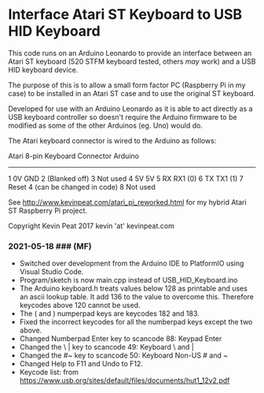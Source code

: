 Interface Atari ST Keyboard to USB HID Keyboard
===============================================

This code runs on an Arduino Leonardo to provide an interface between 
an Atari ST keyboard (520 STFM keyboard tested, others *may* work) and 
a USB HID keyboard device.

The purpose of this is to allow a small form factor PC (Raspberry Pi in
my case) to be installed in an Atari ST case and to use the original 
ST keyboard.

Developed for use with an Arduino Leonardo as it is able to act directly 
as a USB keyboard controller so doesn't require the Arduino firmware to 
be modified as some of the other Arduinos (eg. Uno) would do.

The Atari keyboard connector is wired to the Arduino as follows:

Atari 8-pin Keyboard Connector     Arduino
------------------------------     -------
1 0V                               GND
2 (Blanked off)
3 Not used
4 5V                               5V
5 RX                               RX1 (0)
6 TX                               TX1 (1)
7 Reset                            4 (can be changed in code)
8 Not used


See http://www.kevinpeat.com/atari_pi_reworked.html for my hybrid Atari
ST Raspberry Pi project.


Copyright Kevin Peat 2017
kevin 'at' kevinpeat.com

### 2021-05-18 ### (MF)

* Switched over development from the Arduino IDE to PlatformIO using Visual Studio Code.
* Program/sketch is now main.cpp instead of USB_HID_Keyboard.ino
* The Arduino keyboard.h treats values below 128 as printable and uses an ascii lookup table. It add 136 to the value to overcome this. Therefore keycodes above 120 cannot be used.
* The ( and ) numperpad keys are keycodes 182 and 183.
* Fixed the incorrect keycodes for all the numberpad keys except the two above.
* Changed Numberpad Enter key to scancode 88: Keypad Enter
* Changed the \ | key to scancode 49: Keyboard \ and |
* Changed the #~ key to scancode 50: Keyboard Non-US # and ~
* Changed Help to F11 and Undo to F12.
* Keycode list: from https://www.usb.org/sites/default/files/documents/hut1_12v2.pdf
